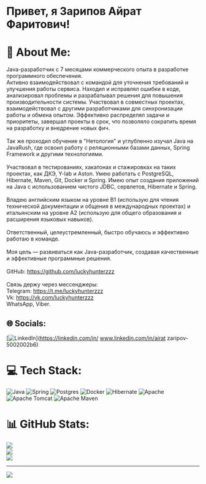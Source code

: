 # Привет, я Зарипов Айрат Фаритович!

# 💫 About Me:
Java-разработчик с 7 месяцами коммерческого опыта в разработке программного обеспечения.<br>Активно взаимодействовал с командой для уточнения требований и улучшения работы сервиса. Находил и исправлял ошибки в коде, анализировал проблемы и разрабатывал решения для повышения производительности системы. Участвовал в совместных проектах, взаимодействовал с другими разработчиками для синхронизации работы и обмена опытом. Эффективно распределял задачи и приоритеты, завершал проекты в срок, что позволяло сократить время на разработку и внедрение новых фич.<br><br>Так же проходил обучение в "Нетология" и углубленно изучал Java на JavaRush, где освоил работу с реляционными базами данных, Spring Framework и другими технологиями.<br><br>Участвовал в тестированиях, хакатонах и стажировках на таких проектах, как ДКЭ, Y-lab и Aston. Умею работать с PostgreSQL, Hibernate, Maven, Git, Docker и Spring. Имею опыт создания приложений на Java с использованием чистого JDBC, сервлетов, Hibernate и Spring.<br><br>Владею английским языком на уровне B1 (использую для чтения технической документации и общения в международных проектах) и итальянским на уровне A2 (использую для общего образования и расширения языковых навыков).<br><br>Ответственный, целеустремленный, быстро обучаюсь и эффективно работаю в команде.<br><br>Моя цель — развиваться как Java-разработчик, создавая качественные и эффективные программные решения.<br><br>GitHub: https://github.com/luckyhunterzzz<br><br>Связь держу через мессенджеры:<br>Telegram: https://t.me/luckyhunterzzz<br>Vk: https://vk.com/luckyhunterzzz<br>WhatsApp, Viber.


## 🌐 Socials:
[![LinkedIn](https://img.shields.io/badge/LinkedIn-%230077B5.svg?logo=linkedin&logoColor=white)](https://linkedin.com/in/ www.linkedin.com/in/airat zaripov-5002002b6) 

# 💻 Tech Stack:
![Java](https://img.shields.io/badge/java-%23ED8B00.svg?style=for-the-badge&logo=openjdk&logoColor=white) ![Spring](https://img.shields.io/badge/spring-%236DB33F.svg?style=for-the-badge&logo=spring&logoColor=white) ![Postgres](https://img.shields.io/badge/postgres-%23316192.svg?style=for-the-badge&logo=postgresql&logoColor=white) ![Docker](https://img.shields.io/badge/docker-%230db7ed.svg?style=for-the-badge&logo=docker&logoColor=white) ![Hibernate](https://img.shields.io/badge/Hibernate-59666C?style=for-the-badge&logo=Hibernate&logoColor=white) ![Apache](https://img.shields.io/badge/apache-%23D42029.svg?style=for-the-badge&logo=apache&logoColor=white) ![Apache Tomcat](https://img.shields.io/badge/apache%20tomcat-%23F8DC75.svg?style=for-the-badge&logo=apache-tomcat&logoColor=black) ![Apache Maven](https://img.shields.io/badge/Apache%20Maven-C71A36?style=for-the-badge&logo=Apache%20Maven&logoColor=white)
# 📊 GitHub Stats:
![](https://github-readme-stats.vercel.app/api?username=luckyhunterzzz&theme=dark&hide_border=false&include_all_commits=false&count_private=false)<br/>
![](https://github-readme-streak-stats.herokuapp.com/?user=luckyhunterzzz&theme=dark&hide_border=false)<br/>
![](https://github-readme-stats.vercel.app/api/top-langs/?username=luckyhunterzzz&theme=dark&hide_border=false&include_all_commits=false&count_private=false&layout=compact)

---
[![](https://visitcount.itsvg.in/api?id=luckyhunterzzz&icon=0&color=0)](https://visitcount.itsvg.in)

<!-- Proudly created with GPRM ( https://gprm.itsvg.in ) -->
